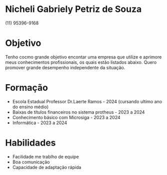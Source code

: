 # Nicheli Gabriely Petriz de Souza
(11) 95396-9168

# Objetivo
Tenho cocmo grande objetivo encontar uma empresa que utilize e aprimore meus conhecimentos profissionais, os quais estão listados abaixo. Quero promover grande desempenho independente da situação.

# Formação
- Escola Estadual Professor Dr.Laerte Ramos - 2024 (cursando ultimo ano do ensino médio)
- Baixas de títulos financeiros no sistema protheus - 2023 a 2024
- Conhecimento básico com Microsiga - 2023 a 2024
- Informática - 2023 a 2024

# Habilidades
- Facilidade me trablho de equipe
- Boa comunicação
- Capacidade de adaptação rápida
